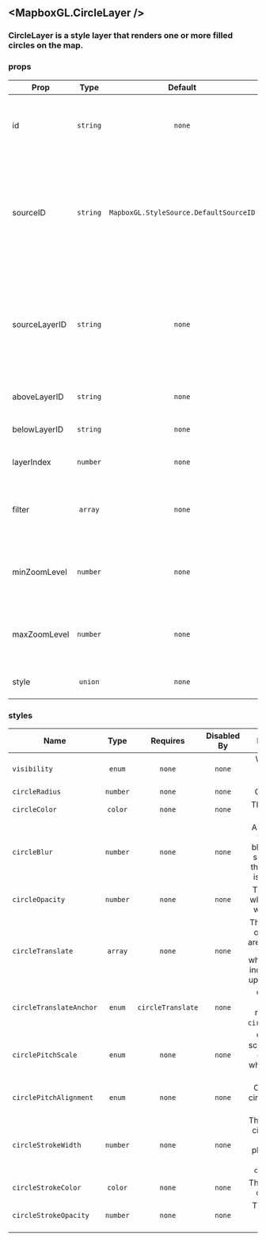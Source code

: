 ## <MapboxGL.CircleLayer />
### CircleLayer is a style layer that renders one or more filled circles on the map.

### props
| Prop | Type | Default | Required | Description |
| ---- | :--: | :-----: | :------: | :----------: |
| id | `string` | `none` | `false` | A string that uniquely identifies the source in the style to which it is added. |
| sourceID | `string` | `MapboxGL.StyleSource.DefaultSourceID` | `false` | The source from which to obtain the data to style.<br/>If the source has not yet been added to the current style, the behavior is undefined. |
| sourceLayerID | `string` | `none` | `false` | Identifier of the layer within the source identified by the sourceID property<br/>from which the receiver obtains the data to style. |
| aboveLayerID | `string` | `none` | `false` | Inserts a layer above aboveLayerID. |
| belowLayerID | `string` | `none` | `false` | Inserts a layer below belowLayerID |
| layerIndex | `number` | `none` | `false` | Inserts a layer at a specified index |
| filter | `array` | `none` | `false` | Filter only the features in the source layer that satisfy a condition that you define |
| minZoomLevel | `number` | `none` | `false` | The minimum zoom level at which the layer gets parsed and appears. |
| maxZoomLevel | `number` | `none` | `false` | The maximum zoom level at which the layer gets parsed and appears. |
| style | `union` | `none` | `false` | Customizable style attributes |


### styles
| Name | Type | Requires | Disabled By |  Description |
| ---- | :--: | :------: | :---------: | :----------: |
| `visibility` | `enum` | `none` | `none` | Whether this layer is displayed. |
| `circleRadius` | `number` | `none` | `none` | Circle radius. |
| `circleColor` | `color` | `none` | `none` | The fill color of the circle. |
| `circleBlur` | `number` | `none` | `none` | Amount to blur the circle. 1 blurs the circle such that only the centerpoint is full opacity. |
| `circleOpacity` | `number` | `none` | `none` | The opacity at which the circle will be drawn. |
| `circleTranslate` | `array` | `none` | `none` | The geometry's offset. Values are `{ x: number, y: number }` where negatives indicate left and up, respectively. |
| `circleTranslateAnchor` | `enum` | `circleTranslate` | `none` | Controls the frame of reference for `circleTranslate`. |
| `circlePitchScale` | `enum` | `none` | `none` | Controls the scaling behavior of the circle when the map is pitched. |
| `circlePitchAlignment` | `enum` | `none` | `none` | Orientation of circle when map is pitched. |
| `circleStrokeWidth` | `number` | `none` | `none` | The width of the circle's stroke. Strokes are placed outside of the `circleRadius`. |
| `circleStrokeColor` | `color` | `none` | `none` | The stroke color of the circle. |
| `circleStrokeOpacity` | `number` | `none` | `none` | The opacity of the circle's stroke. |
